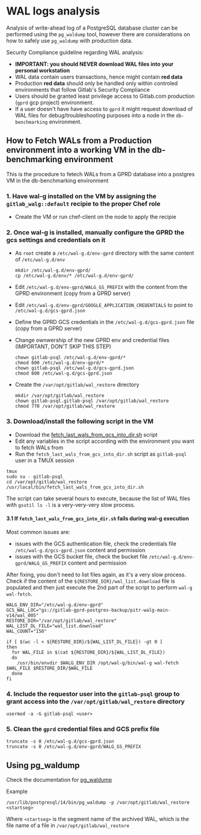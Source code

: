 
# WAL logs analysis

Analysis of write-ahead log of a PostgreSQL database cluster can be performed using the `pg_waldump` tool, however there are considerations on how to safely use `pg_waldump` with production data.

Security Compliance guideline regarding WAL analysis:

- **IMPORTANT: you should NEVER download WAL files into your personal workstation**
- WAL data contain users transactions, hence might contain **red data**
- Production **red data** should only be handled only within controled environments that follow Gitlab's Security Compliance
- Users should be granted least privilege access to Gitlab.com production (`gprd` gcp project) environment.
- If a user doesn't have have access to `gprd` it might request download of WAL files for debug/troubleshooting purposes into a node in the `db-benchmarking` environment.

## How to Fetch WALs from a Production environment into a working VM in the db-benchmarking environment

This is the procedure to fetech WALs from a GPRD database into a postgres VM in the db-benchmarking environment

### 1. Have wal-g installed on the VM by assigning the `gitlab_walg::default` recipie to the proper Chef role

- Create the VM or run chef-client on the node to apply the recipie

### 2. Once wal-g is installed, manually configure the GPRD the gcs settings and credentials on it

- As `root` create a `/etc/wal-g.d/env-gprd` directory with the same content of `/etc/wal-g.d/env`

  ```
  mkdir /etc/wal-g.d/env-gprd/
  cp /etc/wal-g.d/env/* /etc/wal-g.d/env-gprd/
  ```

- Edit `/etc/wal-g.d/env-gprd/WALG_GS_PREFIX` with the content from the GPRD environment (copy from a GPRD server)
- Edit `/etc/wal-g.d/env-gprd/GOOGLE_APPLICATION_CREDENTIALS` to point to `/etc/wal-g.d/gcs-gprd.json`
- Define the GPRD GCS credentials in the `/etc/wal-g.d/gcs-gprd.json` file (copy from a GPRD server)
- Change ownwership of the new GPRD env and credential files (IMPORTANT, DON'T SKIP THIS STEP)

  ```
  chown gitlab-psql /etc/wal-g.d/env-gprd/*
  chmod 600 /etc/wal-g.d/env-gprd/*
  chown gitlab-psql /etc/wal-g.d/gcs-gprd.json
  chmod 600 /etc/wal-g.d/gcs-gprd.json
  ```

- Create the `/var/opt/gitlab/wal_restore` directory

  ```
  mkdir /var/opt/gitlab/wal_restore
  chown gitlab-psql.gitlab-psql /var/opt/gitlab/wal_restore
  chmod 770 /var/opt/gitlab/wal_restore
  ```

### 3. Download/install the following script in the VM

- Download the [fetch_last_wals_from_gcs_into_dir.sh](https://gitlab.com/gitlab-com/gl-infra/db-migration/-/blob/master/bin/fetch_last_wals_from_gcs_into_dir.sh) script
- Edit any variables in the script according with the environment you want to fetch WALs from
- Run the `fetch_last_wals_from_gcs_into_dir.sh` script as `gitlab-psql` user in a TMUX session

```
tmux
sudo su - gitlab-psql
cd /var/opt/gitlab/wal_restore
/usr/local/bin/fetch_last_wals_from_gcs_into_dir.sh
```

The script can take several hours to execute, because the list of WAL files with `gsutil ls -l` is a very-very-very slow process.

#### 3.1 If `fetch_last_wals_from_gcs_into_dir.sh` fails during wal-g execution

Most common issues are:

- issues with the GCS authentication file, check the credentials file `/etc/wal-g.d/gcs-gprd.json` content and permission
- issues with the GCS bucket file, check the bucket file `/etc/wal-g.d/env-gprd/WALG_GS_PREFIX` content and permission 

After fixing, you don't need to list files again, as it's a very slow process. Check if the content of the `${RESTORE_DIR}/wal_list.download` file is populated and then just execute the 2nd part of the script to perform `wal-g wal-fetch`.

```
WALG_ENV_DIR="/etc/wal-g.d/env-gprd"
GCS_WAL_LOC="gs://gitlab-gprd-postgres-backup/pitr-walg-main-v14/wal_005"
RESTORE_DIR="/var/opt/gitlab/wal_restore"
WAL_LIST_DL_FILE="wal_list.download"
WAL_COUNT="150"

if [ $(wc -l < ${RESTORE_DIR}/${WAL_LIST_DL_FILE}) -gt 0 ]
then
  for WAL_FILE in $(cat ${RESTORE_DIR}/${WAL_LIST_DL_FILE})
  do
    /usr/bin/envdir $WALG_ENV_DIR /opt/wal-g/bin/wal-g wal-fetch $WAL_FILE $RESTORE_DIR/$WAL_FILE
  done
fi
```

### 4. Include the requestor user into the `gitlab-psql` group to grant access into the `/var/opt/gitlab/wal_restore` directory

```
usermod -a -G gitlab-psql <user>
```

### 5. Clean the `gprd` credential files and GCS prefix file

```
truncate -s 0 /etc/wal-g.d/gcs-gprd.json
truncate -s 0 /etc/wal-g.d/env-gprd/WALG_GS_PREFIX
```

## Using pg_waldump

Check the documentation for [pg_waldump](https://www.postgresql.org/docs/current/pgwaldump.html)

Example

```
/usr/lib/postgresql/14/bin/pg_waldump -p /var/opt/gitlab/wal_restore <startseg>
```

Where `<startseg>` is the segment name of the archived WAL, which is the file name of a file in `/var/opt/gitlab/wal_restore`
